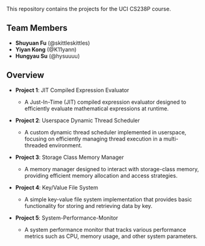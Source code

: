 This repository contains the projects for the UCI CS238P course. 

## Team Members
- **Shuyuan Fu** (@skittleskittles)
- **Yiyan Kong** (@K11yann)
- **Hungyau Su** (@hysuuuu)

## Overview

- **Project 1**: JIT Compiled Expression Evaluator
  - A Just-In-Time (JIT) compiled expression evaluator designed to efficiently evaluate mathematical expressions at runtime.

- **Project 2**: Userspace Dynamic Thread Scheduler
  - A custom dynamic thread scheduler implemented in userspace, focusing on efficiently managing thread execution in a multi-threaded environment.

- **Project 3**: Storage Class Memory Manager
  - A memory manager designed to interact with storage-class memory, providing efficient memory allocation and access strategies.

- **Project 4**: Key/Value File System
  - A simple key-value file system implementation that provides basic functionality for storing and retrieving data by key.

- **Project 5**: System-Performance-Monitor
  - A system performance monitor that tracks various performance metrics such as CPU, memory usage, and other system parameters.
